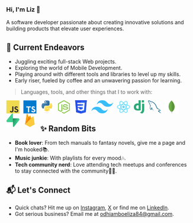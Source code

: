 ### Hi, I'm Liz 👋

A software developer passionate about creating innovative solutions and building products that elevate user experiences.

## 🚀 Current Endeavors

- Juggling exciting full-stack Web projects.
- Exploring the world of Mobile Development.
- Playing around with different tools and libraries to level up my skills.
- Early riser, fueled by coffee and an unwavering passion for learning.

> Languages, tools, and other things that I to work with:

<a href="https://developer.mozilla.org/en-US/docs/Web/JavaScript" target="_blank"> <img align="left" alt="JavaScript" height ="36px" src="./assets/javascript-original.svg" style="margin-right: 10px;"></a>

<a href="https://www.typescriptlang.org/" target="_blank"><img align="left" alt="Typescript" height ="36px" src="./assets/typescript-original.svg" style="margin-right: 10px;"> </a>

<a href="https://www.python.org" target="_blank"><img align="left" alt="Python" height ="36px" src="./assets/python-original.svg" style="margin-right: 10px;"></a>

<a href="https://nodejs.org" target="_blank"><img align="left" alt="Node.js" height ="36px" src="./assets/nodejs-icon.svg" style="margin-right: 10px;"></a>

<a href="https://developer.mozilla.org/en-US/docs/Web/CSS" target="_blank"> <img align="left" alt="CSS" height ="36px" src="./assets/css.svg" style="margin-right: 10px;"></a>

<a href="https://tailwindcss.com/" target="_blank"> <img align="left" alt="Tailwind CSS" height ="36px" src="./assets/tailwindcss.svg" style="margin-right: 10px;"></a>

<a href="https://reactjs.org/" target="_blank"> <img align="left" alt="React" height ="36px" src="./assets/react-original.svg" style="margin-right: 10px;"></a>

<a href="https://www.djangoproject.com/" target="_blank"> <img align="left" alt="Django" height ="36px" src="./assets/django.svg" style="margin-right: 10px;"></a>

<a href="https://www.mysql.com/" target="_blank"> <img align="left" alt="MySQL" height ="36px" src="./assets/mysql-original.svg" style="margin-right: 10px;"></a>

<a href="https://www.mongodb.com/" target="_blank"> <img align="left" alt="MongoDB" height ="36px" src="./assets/mongodb-icon.svg" style="margin-right: 10px;"></a>

<a href="https://supabase.com/" target="_blank"> <img align="left" alt="Supabase" height ="36px" src="./assets/supabase-icon.svg" style="margin-right: 10px;"></a>

<a href="https://firebase.google.com/" target="_blank"> <img align="left" alt="Firebase" height ="36px" src="./assets/firebase.svg" style="margin-right: 10px;"></a>

<br/>
<br/>

## ✨ Random Bits

- **Book lover**: From tech manuals to fantasy novels, give me a page and I'm hooked📚.
- **Music junkie**: With playlists for every mood🎶.
- **Tech community nerd**: Love attending tech meetups and conferences to stay connected with the community🤝🏽.

## 📬 Let's Connect

- Quick chats? Hit me up on [Instagram](https://www.instagram.com/akinyiliz_/), [X](https://x.com/iamliz_zie) or find me on [LinkedIn](https://www.linkedin.com/in/elizabethodhiambo/).
- Got serious business? Email me at [odhiamboeliza84@gmail.com](mailto:odhiamboeliza84@gmail.com).
